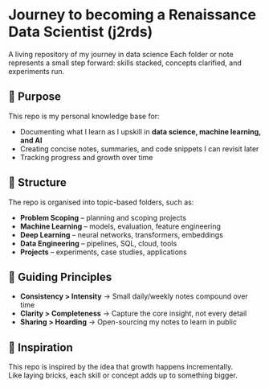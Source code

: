 # Journey to becoming a Renaissance Data Scientist (j2rds)

A living repository of my journey in data science 
Each folder or note represents a small step forward: skills stacked, concepts clarified, and experiments run.  

## 🎯 Purpose
This repo is my personal knowledge base for:
- Documenting what I learn as I upskill in **data science, machine learning, and AI**  
- Creating concise notes, summaries, and code snippets I can revisit later  
- Tracking progress and growth over time  

## 📂 Structure
The repo is organised into topic-based folders, such as:
- **Problem Scoping** – planning and scoping projects
- **Machine Learning** – models, evaluation, feature engineering  
- **Deep Learning** – neural networks, transformers, embeddings  
- **Data Engineering** – pipelines, SQL, cloud, tools  
- **Projects** – experiments, case studies, applications  

## 🚀 Guiding Principles
- **Consistency > Intensity** → Small daily/weekly notes compound over time  
- **Clarity > Completeness** → Capture the core insight, not every detail  
- **Sharing > Hoarding** → Open-sourcing my notes to learn in public  

## 🌱 Inspiration
This repo is inspired by the idea that growth happens incrementally.  
Like laying bricks, each skill or concept adds up to something bigger.  

